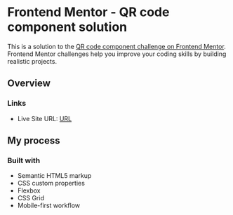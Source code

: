 # Frontend Mentor - QR code component solution

This is a solution to the [QR code component challenge on Frontend Mentor](https://www.frontendmentor.io/challenges/qr-code-component-iux_sIO_H). Frontend Mentor challenges help you improve your coding skills by building realistic projects.


## Overview

### Links

- Live Site URL: [URL](https://kumakorin.github.io/frontendmentor/newbie/social-links-profile-main/)

## My process

### Built with

- Semantic HTML5 markup
- CSS custom properties
- Flexbox
- CSS Grid
- Mobile-first workflow
